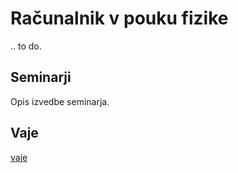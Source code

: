 # Računalnik v pouku fizike

.. to do.

## Seminarji

Opis izvedbe seminarja.

## Vaje

[vaje]( ./Vaje/index.html )
